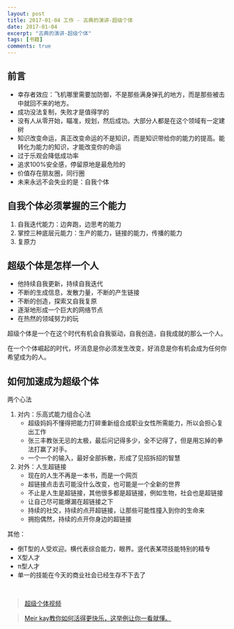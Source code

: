 ```yaml
---
layout: post
title: 2017-01-04 工作 - 古典的演讲-超级个体
date: 2017-01-04
excerpt: "古典的演讲-超级个体"
tags: [书籍]
comments: true
---
```


## 前言

- 幸存者效应：飞机哪里需要加防御，不是那些满身弹孔的地方，而是那些被击中就回不来的地方。
- 成功没法复制，失败才是值得学的
- 没有人从零开始，瞄准，规划，然后成功。大部分人都是在这个领域有一定建树
- 知识改变命运，真正改变命运的不是知识，而是知识带给你的能力的提高。能转化为能力的知识，才能改变你的命运
- 过于乐观会降低成功率
- 追求100%安全感，停留原地是最危险的
- 价值存在朋友圈，同行圈
- 未来永远不会失业的是：自我个体

## 自我个体必须掌握的三个能力

1. 自我迭代能力：边奔跑，边思考的能力
2. 掌控三种底层元能力：生产的能力，链接的能力，传播的能力
3. 复原力

## 超级个体是怎样一个人

- 他持续自我更新，持续自我迭代
- 不断的生成信息，发散力量，不断的产生链接
- 不断的创造，探索又自我复原
- 逐渐地形成一个巨大的网络节点
- 在热然的领域努力的玩

超级个体是一个在这个时代有机会自我驱动，自我创造，自我成就的那么一个人。

在一个个体崛起的时代，坏消息是你必须发生改变，好消息是你有机会成为任何你希望成为的人。

## 如何加速成为超级个体

两个心法

1. 对内：乐高式能力组合心法
    - 超级妈妈不懂得把能力打碎重新组合成职业女性所需能力，所以会担心复出工作
    - 张三丰教张无忌的太极，最后问记得多少，全不记得了，但是用忘掉的拳法打赢了对手。
    - 一个一个的输入，最好全部拆散，形成了见招拆招的智慧
2. 对外：人生超链接
    - 现在的人生不再是一本书，而是一个网页
    - 超链接点击去可能没什么改变，也可能是一个全新的世界
    - 不止是人生是超链接，其他很多都是超链接，例如生物，社会也是超链接
    - 让自己尽可能爆漏在超链接之下
    - 持续的社交，持续的点开超链接，让那些可能性撞入到你的生命来
    - 拥抱偶然，持续的点开你身边的超链接

其他：

 - 倒T型的人受欢迎。横代表综合能力，眼界。竖代表某项技能特别的精专
 - X型人才
 - π型人才
 - 单一的技能在今天的商业社会已经生存不下去了



<br>


> [超级个体视频](http://v.youku.com/v_show/id_XMTg2NjEyMTc1Ng==.html?from=s1.8-1-1.2&spm=a2h0k.8191407.0.0)

> [Meir kay教你如何活得更快乐，这举例让你一看就懂。](http://v.youku.com/v_show/id_XMTg4MjM1NjUzNg==.html?from=s1.8-1-1.2&spm=a2h0k.8191407.0.0)

